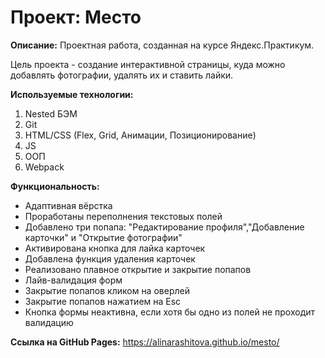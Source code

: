 # Проект: Место

__Описание:__
Проектная работа, созданная на курсе Яндекс.Практикум.

Цель проекта - создание интерактивной страницы, куда можно добавлять фотографии, удалять их и ставить лайки.

__Используемые технологии:__
1. Nested БЭМ
2. Git
3. HTML/CSS (Flex, Grid, Анимации, Позиционирование)
4. JS
5. ООП
6. Webpack

__Функциональность:__
* Адаптивная вёрстка
* Проработаны переполнения текстовых полей
* Добавлено три попапа: "Редактирование профиля","Добавление карточки" и "Открытие фотографии"
* Активирована кнопка для лайка карточек
* Добавлена функция удаления карточек
* Реализовано плавное открытие и закрытие попапов
* Лайв-валидация форм
* Закрытие попапов кликом на оверлей
* Закрытие попапов нажатием на Esc
* Кнопка формы неактивна, если хотя бы одно из полей не проходит валидацию

__Ссылка на GitHub Pages:__
https://alinarashitova.github.io/mesto/

